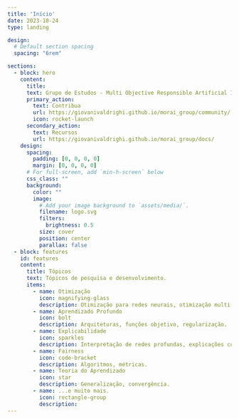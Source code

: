 ```yaml
---
title: 'Início'
date: 2023-10-24
type: landing

design:
  # Default section spacing
  spacing: "6rem"

sections:
  - block: hero
    content:
      title: 
      text: Grupo de Estudos - Multi Objective Responsible Artificial Intelligence
      primary_action:
        text: Contribua
        url: https://giovanivaldrighi.github.io/morai_group/community/
        icon: rocket-launch
      secondary_action:
        text: Recursos
        url: https://giovanivaldrighi.github.io/morai_group/docs/
    design:
      spacing:
        padding: [0, 0, 0, 0]
        margin: [0, 0, 0, 0]
      # For full-screen, add `min-h-screen` below
      css_class: ""
      background:
        color: ""
        image:
          # Add your image background to `assets/media/`.
          filename: logo.svg
          filters:
            brightness: 0.5
          size: cover
          position: center
          parallax: false
  - block: features
    id: features
    content:
      title: Tópicos
      text: Tópicos de pesquisa e desenvolvimento.
      items:
        - name: Otimização
          icon: magnifying-glass
          description: Otimização para redes neurais, otimização multi-objetivo.
        - name: Aprendizado Profundo
          icon: bolt
          description: Arquiteturas, funções objetivo, regularização.
        - name: Explicabilidade
          icon: sparkles
          description: Interpretação de redes profundas, explicações contrafactuais.
        - name: Fairness
          icon: code-bracket
          description: Algoritmos, métricas.
        - name: Teoria do Aprendizado
          icon: star
          description: Generalização, convergência.
        - name: ...e muito mais.
          icon: rectangle-group
          description: 
---
```

